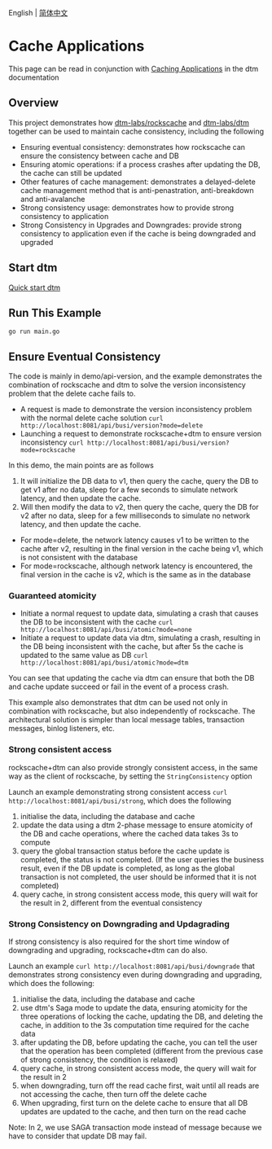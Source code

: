 English | [简体中文](./README-cn.md)

# Cache Applications
This page can be read in conjunction with [Caching Applications](https://en.dtm.pub/app/cache.html) in the dtm documentation

## Overview
This project demonstrates how [dtm-labs/rockscache](https://github.com/dtm-labs/rockscache) and [dtm-labs/dtm](https://github.com/dtm-labs/dtm) together can be used to maintain cache consistency, including the following
- Ensuring eventual consistency: demonstrates how rockscache can ensure the consistency between cache and DB
- Ensuring atomic operations: if a process crashes after updating the DB, the cache can still be updated
- Other features of cache management: demonstrates a delayed-delete cache management method that is anti-penastration, anti-breakdown and anti-avalanche
- Strong consistency usage: demonstrates how to provide strong consistency to application
- Strong Consistency in Upgrades and Downgrades: provide strong consistency to application even if the cache is being downgraded and upgraded

## Start dtm
[Quick start dtm](https://en.dtm.pub/guide/install.html)

## Run This Example
`go run main.go`

## Ensure Eventual Consistency
The code is mainly in demo/api-version, and the example demonstrates the combination of rockscache and dtm to solve the version inconsistency problem that the delete cache fails to.
- A request is made to demonstrate the version inconsistency problem with the normal delete cache solution `curl http://localhost:8081/api/busi/version?mode=delete`
- Launching a request to demonstrate rockscache+dtm to ensure version inconsistency `curl http://localhost:8081/api/busi/version?mode=rockscache`

In this demo, the main points are as follows
1. It will initialize the DB data to v1, then query the cache, query the DB to get v1 after no data, sleep for a few seconds to simulate network latency, and then update the cache.
2. Will then modify the data to v2, then query the cache, query the DB for v2 after no data, sleep for a few milliseconds to simulate no network latency, and then update the cache.

- For mode=delete, the network latency causes v1 to be written to the cache after v2, resulting in the final version in the cache being v1, which is not consistent with the database
- For mode=rockscache, although network latency is encountered, the final version in the cache is v2, which is the same as in the database
### Guaranteed atomicity
- Initiate a normal request to update data, simulating a crash that causes the DB to be inconsistent with the cache `curl http://localhost:8081/api/busi/atomic?mode=none`
- Initiate a request to update data via dtm, simulating a crash, resulting in the DB being inconsistent with the cache, but after 5s the cache is updated to the same value as DB `curl http://localhost:8081/api/busi/atomic?mode=dtm`

You can see that updating the cache via dtm can ensure that both the DB and cache update succeed or fail in the event of a process crash.

This example also demonstrates that dtm can be used not only in combination with rockscache, but also independently of rockscache. The architectural solution is simpler than local message tables, transaction messages, binlog listeners, etc.

### Strong consistent access
rockscache+dtm can also provide strongly consistent access, in the same way as the client of rockscache, by setting the `StringConsistency` option

Launch an example demonstrating strong consistent access `curl http://localhost:8081/api/busi/strong`, which does the following
1. initialise the data, including the database and cache
2. update the data using a dtm 2-phase message to ensure atomicity of the DB and cache operations, where the cached data takes 3s to compute
3. query the global transaction status before the cache update is completed, the status is not completed. (If the user queries the business result, even if the DB update is completed, as long as the global transaction is not completed, the user should be informed that it is not completed)
4. query cache, in strong consistent access mode, this query will wait for the result in 2, different from the eventual consistency


### Strong Consistency on Downgrading and Updagrading
If strong consistency is also required for the short time window of downgrading and upgrading, rockscache+dtm can do also.

Launch an example `curl http://localhost:8081/api/busi/downgrade` that demonstrates strong consistency even during downgrading and upgrading, which does the following:
1. initialise the data, including the database and cache
2. use dtm's Saga mode to update the data, ensuring atomicity for the three operations of locking the cache, updating the DB, and deleting the cache, in addition to the 3s computation time required for the cache data
3. after updating the DB, before updating the cache, you can tell the user that the operation has been completed (different from the previous case of strong consistency, the condition is relaxed)
4. query cache, in strong consistent access mode, the query will wait for the result in 2
5. when downgrading, turn off the read cache first, wait until all reads are not accessing the cache, then turn off the delete cache
6. When upgrading, first turn on the delete cache to ensure that all DB updates are updated to the cache, and then turn on the read cache

Note: In 2, we use SAGA transaction mode instead of message because we have to consider that update DB may fail.
